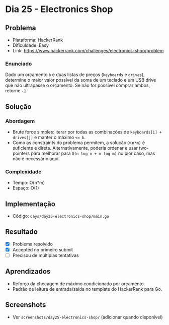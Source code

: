 # Dia 25 - Electronics Shop

## Problema

- Plataforma: HackerRank  
- Dificuldade: Easy  
- Link: https://www.hackerrank.com/challenges/electronics-shop/problem

### Enunciado

Dado um orçamento `b` e duas listas de preços (`keyboards` e `drives`), determine o maior valor possível da soma de um teclado e um USB drive que não ultrapasse o orçamento. Se não for possível comprar ambos, retorne `-1`.

## Solução

### Abordagem

- Brute force simples: iterar por todas as combinações de `keyboards[i] + drives[j]` e manter o máximo `<= b`.
- Como as constraints do problema permitem, a solução `O(n*m)` é suficiente e direta. Alternativamente, poderia ordenar e usar two-pointers para melhorar para `O(n log n + m log m)` no pior caso, mas não é necessário aqui.

### Complexidade

- Tempo: O(n*m)
- Espaço: O(1)

## Implementação

- Código: `days/day25-electronics-shop/main.go`

## Resultado

- [x] Problema resolvido
- [x] Accepted no primeiro submit
- [ ] Precisou de múltiplas tentativas

## Aprendizados

- Reforço da checagem de máximo condicionado por orçamento.
- Padrão de leitura de entrada/saída no template do HackerRank para Go.

## Screenshots

- Ver `screenshots/day25-electronics-shop/` (adicionar quando disponível)
